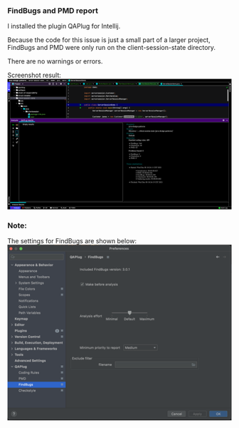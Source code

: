 ### FindBugs and PMD report
I installed the plugin QAPlug for Intellij.

Because the code for this issue is just a small part of a larger project, FindBugs and PMD were only run on
the client-session-state directory.

There are no warnings or errors.

Screenshot result:
![Report Screenshot](FindBugs_and_PMD_report.png "FindBugs and PMD report screenshot")

### Note:
The settings for FindBugs are shown below:
![FindBugs Settings](FindBugs_Settings.png "FindBugs settings")